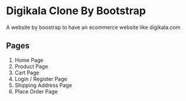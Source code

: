 # Digikala Clone By Bootstrap
A website by boostrap to have an ecommerce website like digikala.com

## Pages

1. Home Page
2. Product Page
3. Cart Page
4. Login / Register Page
5. Shipping Address Page
6. Place Order Page
